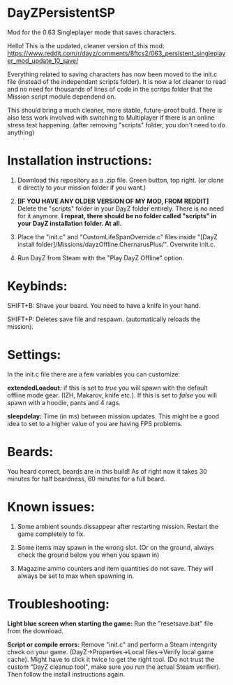# DayZPersistentSP
Mod for the 0.63 Singleplayer mode that saves characters.

Hello! 
This is the updated, cleaner version of this mod: https://www.reddit.com/r/dayz/comments/8ftcs2/063_persistent_singleplayer_mod_update_10_save/

Everything related to saving characters has now been moved to the init.c file (instead of the independant scripts folder).
It is now a lot cleaner to read and no need for thousands of lines of code in the scritps folder that the Mission script module dependend on.

This should bring a much cleaner, more stable, future-proof build. There is also less work involved with switching to Multiplayer if there is an online stress test happening. (after removing "scripts" folder, you don't need to do anything)

# Installation instructions:

1. Download this repository as a .zip file. Green button, top right. (or clone it directly to your mission folder if you want.)

2. **[IF YOU HAVE ANY OLDER VERSION OF MY MOD, FROM REDDIT]** Delete the "scripts" folder in your DayZ folder entirely. There is no need for it anymore. **I repeat, there should be no folder called "scripts" in your DayZ installation folder. At all.**

3. Place the "init.c" and "CustomLifeSpanOverride.c" files inside "[DayZ install folder]/Missions/dayzOffline.ChernarusPlus/". Overwrite init.c.

4. Run DayZ from Steam with the "Play DayZ Offline" option.

# Keybinds:

SHIFT+B: Shave your beard. You need to have a knife in your hand.

SHIFT+P: Deletes save file and respawn. (automatically reloads the mission).

# Settings:

In the init.c file there are a few variables you can customize:

**extendedLoadout:** if this is set to *true* you will spawn with the default offline mode gear. (IZH, Makarov, knife etc.). If this is set to *false* you will spawn with a hoodie, pants and 4 rags. 

**sleepdelay:** Time (in ms) between mission updates. This might be a good idea to set to a higher value of you are having FPS problems.

# Beards:

You heard correct, beards are in this build! As of right now it takes 30 minutes for half beardness, 60 minutes for a full beard.

# Known issues:

1. Some ambient sounds dissappear after restarting mission. Restart the game completely to fix.

2. Some items may spawn in the wrong slot. (Or on the ground, always check the ground below you when you spawn in)

3. Magazine ammo counters and item quantities do not save. They will always be set to max when spawning in.


# Troubleshooting:

**Light blue screen when starting the game:** Run the "resetsave.bat" file from the download.

**Script or compile errors:** Remove "init.c" and perform a Steam intengrity check on your game. (DayZ->Properties->Local files->Verify local game cache). Might have to click it twice to get the right tool. (Do not trust the custom "DayZ cleanup tool", make sure you run the actual Steam verifier). Then follow the install instructions again.
